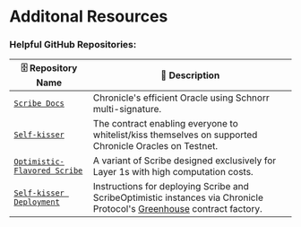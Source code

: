 # Additonal Resources

### Helpful GitHub Repositories: 

 | :file_cabinet: Repository Name                                                                                                                                  | :page_with_curl: Description  |
| ----------------------------------------------------------------------------------------------------------------------------------- | -------------------------------------------------------------- | 
| [`Scribe Docs`](https://github.com/chronicleprotocol/scribe/tree/main/docs)            | Chronicle's efficient Oracle using Schnorr multi-signature. | 
| [`Self-kisser`](https://github.com/chronicleprotocol/self-kisser)        | The contract enabling everyone to whitelist/kiss themselves on supported Chronicle Oracles on Testnet.     | 
|[`Optimistic-Flavored Scribe`](https://github.com/chronicleprotocol/scribe/blob/main/docs/Scribe.md#optimistic-flavored-scribe) |A variant of Scribe designed exclusively for Layer 1s with high computation costs.| 
| [`Self-kisser Deployment`](https://github.com/chronicleprotocol/self-kisser/blob/main/docs/Deployment.md) | Instructions for deploying Scribe and ScribeOptimistic instances via Chronicle Protocol's [Greenhouse](https://github.com/chronicleprotocol/greenhouse) contract factory. | 
 





